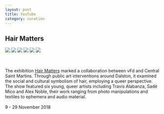 ```yaml
---
layout: post
title: YouTube
category: curation
---
```




<section id="hair">
    <h2>Hair Matters</h2>
    <section class="photos2">
        <img src="{{ site.baseurl }}/images/hair/6.jpg">
        <img src="{{ site.baseurl }}/images/hair/2.jpg">
        <img src="{{ site.baseurl }}/images/hair/3.jpg">
        <img src="{{ site.baseurl }}/images/hair/4.jpg">
        <img src="{{ site.baseurl }}/images/hair/5.jpg">
        <img src="{{ site.baseurl }}/images/hair/7.jpg">
    </section>
    <br>
    <br>
    <p>
    The exhibition <a href="https://www.vfdalston.com/hair-matters-exhibition/">Hair Matters</a> marked a collaboration between vFd and Central Saint Martins. Through public art interventions around Dalston, it examined the social and cultural symbolism of hair, employing a queer perspective. The show featured six young, queer artists including Travis Alabanza, Sadé Mico and Alex Noble, their work ranging from photo manipulations and textiles to ephemera and audio material. 
    <br>
    <br>
9 - 29 November 2018
    </p>
<section>